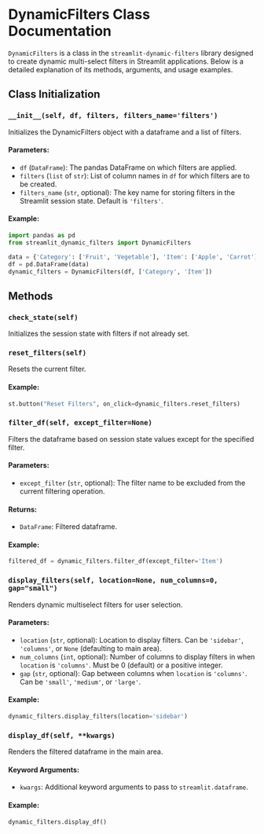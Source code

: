 
# DynamicFilters Class Documentation

`DynamicFilters` is a class in the `streamlit-dynamic-filters` library designed to create dynamic multi-select filters in Streamlit applications. Below is a detailed explanation of its methods, arguments, and usage examples.

## Class Initialization

### `__init__(self, df, filters, filters_name='filters')`
Initializes the DynamicFilters object with a dataframe and a list of filters.

#### Parameters:
- `df` (`DataFrame`): The pandas DataFrame on which filters are applied.
- `filters` (`list` of `str`): List of column names in `df` for which filters are to be created.
- `filters_name` (`str`, optional): The key name for storing filters in the Streamlit session state. Default is `'filters'`.

#### Example:
```python
import pandas as pd
from streamlit_dynamic_filters import DynamicFilters

data = {'Category': ['Fruit', 'Vegetable'], 'Item': ['Apple', 'Carrot']}
df = pd.DataFrame(data)
dynamic_filters = DynamicFilters(df, ['Category', 'Item'])
```

## Methods

### `check_state(self)`
Initializes the session state with filters if not already set.

### `reset_filters(self)`
Resets the current filter.

#### Example:
```python
st.button("Reset Filters", on_click=dynamic_filters.reset_filters)
```

### `filter_df(self, except_filter=None)`
Filters the dataframe based on session state values except for the specified filter.

#### Parameters:
- `except_filter` (`str`, optional): The filter name to be excluded from the current filtering operation.

#### Returns:
- `DataFrame`: Filtered dataframe.

#### Example:
```python
filtered_df = dynamic_filters.filter_df(except_filter='Item')
```

### `display_filters(self, location=None, num_columns=0, gap="small")`
Renders dynamic multiselect filters for user selection.

#### Parameters:
- `location` (`str`, optional): Location to display filters. Can be `'sidebar'`, `'columns'`, or `None` (defaulting to main area).
- `num_columns` (`int`, optional): Number of columns to display filters in when `location` is `'columns'`. Must be 0 (default) or a positive integer.
- `gap` (`str`, optional): Gap between columns when `location` is `'columns'`. Can be `'small'`, `'medium'`, or `'large'`.

#### Example:
```python
dynamic_filters.display_filters(location='sidebar')
```

### `display_df(self, **kwargs)`
Renders the filtered dataframe in the main area.

#### Keyword Arguments:
- `kwargs`: Additional keyword arguments to pass to `streamlit.dataframe`.

#### Example:
```python
dynamic_filters.display_df()
```
